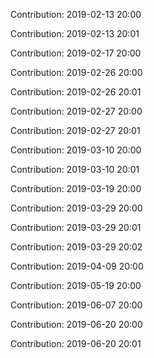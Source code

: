 Contribution: 2019-02-13 20:00

Contribution: 2019-02-13 20:01

Contribution: 2019-02-17 20:00

Contribution: 2019-02-26 20:00

Contribution: 2019-02-26 20:01

Contribution: 2019-02-27 20:00

Contribution: 2019-02-27 20:01

Contribution: 2019-03-10 20:00

Contribution: 2019-03-10 20:01

Contribution: 2019-03-19 20:00

Contribution: 2019-03-29 20:00

Contribution: 2019-03-29 20:01

Contribution: 2019-03-29 20:02

Contribution: 2019-04-09 20:00

Contribution: 2019-05-19 20:00

Contribution: 2019-06-07 20:00

Contribution: 2019-06-20 20:00

Contribution: 2019-06-20 20:01

